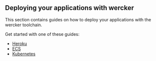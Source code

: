 ## Deploying your applications with wercker

This section contains guides on how to deploy your applications with
the wercker toolchain.

Get started with one of these guides:

* [Heroku](/quickstarts/deployment/heroku.html)
* [ECS](/quickstarts/deployment/ECS.html)
* [Kubernetes](/quickstarts/deployment/kubernetes.html)
